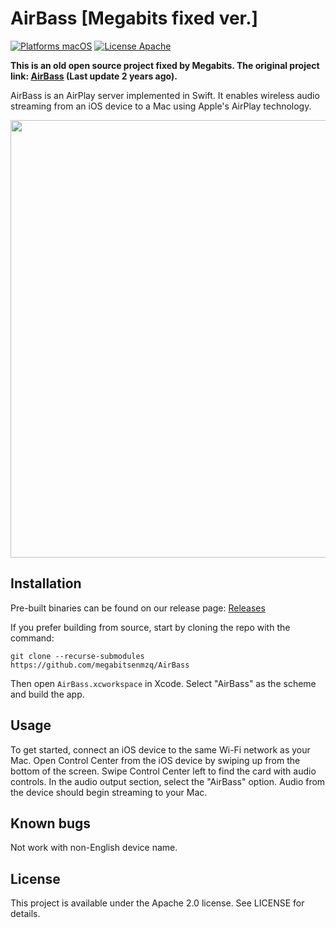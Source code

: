 # AirBass [Megabits fixed ver.]


[![Platforms macOS](https://img.shields.io/badge/Platforms-macOS-purple.svg?style=flat)](http://www.apple.com/macos/)
[![License Apache](https://img.shields.io/badge/License-APACHE2-blue.svg?style=flat)](https://www.apache.org/licenses/LICENSE-2.0.html)

**This is an old open source project fixed by Megabits. The original project link: [AirBass](https://github.com/jenghis/airbass) (Last update 2 years ago).**

AirBass is an AirPlay server implemented in Swift. It enables wireless audio streaming from an iOS device to a Mac using Apple's AirPlay technology.

<img src="https://raw.githubusercontent.com/jenghis/airbass/master/screenshot.png" width="700">

## Installation
Pre-built binaries can be found on our release page: [Releases](https://github.com/megabitsenmzq/AirBass/releases)

If you prefer building from source, start by cloning the repo with the command:

~~~shell
git clone --recurse-submodules https://github.com/megabitsenmzq/AirBass
~~~

Then open `AirBass.xcworkspace` in Xcode. Select "AirBass" as the scheme and build the app.

## Usage
To get started, connect an iOS device to the same Wi-Fi network as your Mac. Open Control Center from the iOS device by swiping up from the bottom of the screen. Swipe Control Center left to find the card with audio controls. In the audio output section, select the "AirBass" option. Audio from the device should begin streaming to your Mac.  

## Known bugs
Not work with non-English device name.

## License
This project is available under the Apache 2.0 license. See LICENSE for details.
